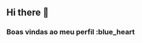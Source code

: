## Hi there 👋

<!--
**Gab1zz/Gab1zz** is a ✨ _special_ ✨ repository because its `README.md` (this file) appears on your GitHub profile.
Meu nome é Gabriella.

- Estou estudando na Alura
- Estou me desenvolvendo na linguagem JavaScript
- Utilizo esse espaço para minha organização e compartilhamento dos meus projetos desenvolvidos

-->
### Boas vindas ao meu perfil :blue_heart
